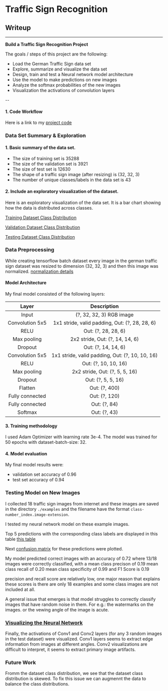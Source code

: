 # **Traffic Sign Recognition** 

## Writeup

---

**Build a Traffic Sign Recognition Project**

The goals / steps of this project are the following:
* Load the German Traffic Sign data set
* Explore, summarize and visualize the data set
* Design, train and test a Neural network model architecture
* Use the model to make predictions on new images
* Analyze the softmax probabilities of the new images
* Visualization the activations of convolution layers 

--

#### 1. Code Workflow

Here is a link to my [project code](https://github.com/svh2811/Traffic-Sign-Recognition/blob/master/Traffic_Sign_Classifier.ipynb)

### Data Set Summary & Exploration

#### 1. Basic summary of the data set.

* The size of training set is 35288
* The size of the validation set is 3921
* The size of test set is 12630
* The shape of a traffic sign image (after resizing) is (32, 32, 3)
* The number of unique classes/labels in the data set is 43

#### 2. Include an exploratory visualization of the dataset.

Here is an exploratory visualization of the data set. It is a bar chart showing how the data is distributed across classes.

[Training Dataset Class Distribution](https://github.com/svh2811/Traffic-Sign-Recognition/blob/master/Traffic_Sign_Classifier.ipynb#Frequency-of-Class-Examples-in-training-dataset)

[Validation Dataset Class Distribution](https://github.com/svh2811/Traffic-Sign-Recognition/blob/master/Traffic_Sign_Classifier.ipynb#Frequency-of-Class-Examples-in-validation-dataset)

[Testing Dataset Class Distribution](https://github.com/svh2811/Traffic-Sign-Recognition/blob/master/Traffic_Sign_Classifier.ipynb#Frequency-of-Class-Examples-in-test-dataset)

### Data Preprocessing

While creating tensorflow batch dataset every image in the german traffic sign dataset was resized to dimension (32, 32, 3) and then this image was normalized. [normalization details](https://github.com/svh2811/Traffic-Sign-Recognition/blob/master/Traffic_Sign_Classifier.ipynb#Normalization)

#### Model Architecture 

My final model consisted of the following layers:

| Layer | Description | 
|:--------------------:|:--------------------:| 
| Input | (?, 32, 32, 3) RGB image | 
| Convolution 5x5 | 1x1 stride, valid padding, Out: (?, 28, 28, 6) |
| RELU |	Out: (?, 28, 28, 6) |
| Max pooling | 2x2 stride,  Out: (?, 14, 14, 6) |
| Dropout | Out: (?, 14, 14, 6) |
| Convolution 5x5 | 1x1 stride, valid padding, Out: (?, 10, 10, 16)|
| RELU |	Out: (?, 10, 10, 16) |
| Max pooling | 2x2 stride,  Out: (?, 5, 5, 16) |
| Dropout | Out: (?, 5, 5, 16) |
| Flatten | Out: (?, 400) | 
| Fully connected | Out: (?, 120) |
| Fully connected | Out: (?, 84) |
| Softmax | Out: (?, 43) |

#### 3. Training methodology

I used Adam Optimizer with learning rate 3e-4. The model was trained for 50 epochs with dataset-batch-size: 32.

#### 4. Model evaluation

My final model results were:
* validation set accuracy of 0.96 
* test set accuracy of 0.94

### Testing Model on New Images

I collected 18 traffic sign images from internet and these images are saved in the directory `./examples` and the filename have the format `class-number_index.image-extension`.

I tested my neural network model on these example images.

Top 5 predictions with the corresponding class labels are displayed in this table [this table](https://github.com/svh2811/Traffic-Sign-Recognition/blob/master/Traffic_Sign_Classifier.ipynb#Top-K-Prediction-Table)

Next [confusion matrix](https://github.com/svh2811/Traffic-Sign-Recognition/blob/master/Traffic_Sign_Classifier.ipynb#Confusion-Matrix-Plot) for these predictions were plotted.

My model predicted correct images with an accuracy of 0.72 where 13/18 images were correctly classified, with a 
mean class precison of 0.19
mean class recall of 0.20
mean class specificity of 0.99
and F1 Score is 0.19

precision and recall score are relatively low, one major reason that explains these scores is there are only 18 examples and some class images are not included at all.

A general issue that emerges is that model struggles to correctly classify images that have random noise in them. For e.g.: the watermarks on the images. or the vewing angle of the image is acute.

### [Visualizing the Neural Network](https://github.com/svh2811/Traffic-Sign-Recognition/blob/master/Traffic_Sign_Classifier.ipynb#Step-5:-Visualize-the-Neural-Network's-State-with-Test-Images)

Finally, the activations of Conv1 and Conv2 layers (for any 3 random images in the test dataset) were visualized. Conv1 layers seems to extract edge information from images at different angles. Conv2 visualizations are difficult to interpret, it seems to extract primary image artifacts. 

### Future Work

Fromm the dataset class distribution, we see that the dataset class distribution is skewed. To fix this issue we can augmennt the data to balance the class distributions.
